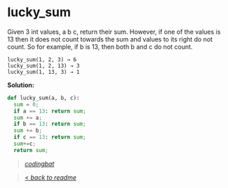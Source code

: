# lucky_sum

Given 3 int values, a b c, return their sum. However, if one of the values is 13 then it does not count towards the sum and values to its right do not count. So for example, if b is 13, then both b and c do not count.

```
lucky_sum(1, 2, 3) → 6
lucky_sum(1, 2, 13) → 3
lucky_sum(1, 13, 3) → 1
```

**Solution:**

```python
def lucky_sum(a, b, c):
  sum = 0;
  if a == 13: return sum;
  sum += a;
  if b == 13: return sum;
  sum += b;
  if c == 13: return sum;
  sum+=c;
  return sum;
```

> _[codingbat](https://codingbat.com/prob/p107863)_

> [< _back to readme_](FINDREPLACEREADME)